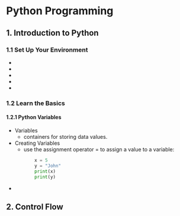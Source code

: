 # Python Programming
## 1. Introduction to Python
### 1.1 Set Up Your Environment
- 
-
-
-
-

### 1.2 Learn the Basics
#### 1.2.1 Python Variables
- Variables
    - containers for storing data values.
- Creating Variables
    - use the assignment operator = to assign a value to a variable:
      ```python
          x = 5
          y = "John"
          print(x)
          print(y)
-
## 2. Control Flow
